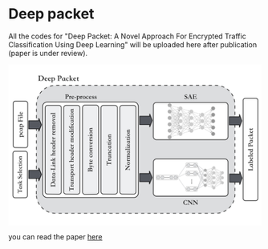 Deep packet
==========

All the codes for  "Deep Packet: A Novel Approach For Encrypted Traffic
Classification Using Deep Learning" will be uploaded here
after publication (paper is under review).


<img align="center" src="./sketch/deep-packet-final.png?raw=true">


you can read the paper [here](https://arxiv.org/abs/1709.02656)
